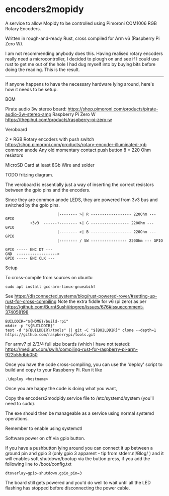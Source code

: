 # encoders2mopidy

A service to allow Mopidy to be controlled using Pimoroni COM1006 RGB Rotary Encoders.

Written in rough-and-ready Rust, cross compiled for Arm v6 (Raspberry Pi Zero W).

I am not recommending anybody does this.
Having realised rotary encoders really need a microcontroller, I decided to plough on and see if I could use rust to get me out of the hole I had dug myself into by buying bits before doing the reading.
This is the result. 

---
If anyone happens to have the necessary hardware lying around, here's how it needs to be setup.

BOM

Pirate audio 3w stereo board: https://shop.pimoroni.com/products/pirate-audio-3w-stereo-amp
Raspberry Pi Zero W https://thepihut.com/products/raspberry-pi-zero-w

Veroboard

2 * RGB Rotary encoders with push switch  https://shop.pimoroni.com/products/rotary-encoder-illuminated-rgb 
common anode
Any old momentary contact push button
8 * 220 Ohm resistors

MicroSD Card at least 8Gb
Wire and solder

TODO fritzing diagram.



The veroboard is essentially just a way of inserting the correct resistors between the gpio pins and the encoders.

Since they are common anode LEDS, they are powered from 3v3 bus and switched by the gpio pins.

```
                       |-------- >| R ------------------ 220Ohm --- GPIO
           +3v3  ------+-------- >| G ----------------- 220Ohm --- GPIO
                       |-------- >| B ------------------ 220Ohm --- GPIO
                       |-------- / SW ---------------- 220Ohm --- GPIO

GPIO ----- ENC DT ---
GND  ------------------<
GPIO ----- ENC CLK ---
```

Setup

To cross-compile from sources on ubuntu
```
sudo apt install gcc-arm-linux-gnueabihf
```
See https://disconnected.systems/blog/rust-powered-rover/#setting-up-rust-for-cross-compiling
Note the extra fiddle for v6 (pi zero) as per
https://github.com/BurntSushi/ripgrep/issues/676#issuecomment-374058198
```
BUILDDIR="${HOME}/build-rpi"
mkdir -p "${BUILDDIR}"
test -d "${BUILDDIR}/tools" || git -C "${BUILDDIR}" clone --depth=1 https://github.com/raspberrypi/tools.git
```
For armv7 pi 2/3/4 full size boards (which I have not tested):
https://medium.com/swlh/compiling-rust-for-raspberry-pi-arm-922b55dbb050

Once you have the code cross-compiling, you can use the 'deploy' script to 
build and copy to your Raspberry Pi.  Run it like 
```
.\deploy <hostname>
```

Once you are happy the code is doing what you want,

Copy the encoders2modpidy.service file to /etc/systemd/system (you'll need to sudo).

The exe should then be manageable as a service using normal systemd operations.

Remember to enable using systemctl

Software power on off via gpio button.

If you have a pushbutton lying around you can connect it up between a ground pin and
gpio 3 (only gpio 3 apparent - tip from stderr.nl/Blog/ )
and it will  enables soft shutdown/bootup via the button press, if you add the following
 line to /boot/config.txt
```
dtoverlay=gpio-shutdown,gpio_pin=3
```
The board still gets powered and you'd do well to wait until all the LED flashing
has stopped before disconnecting the power cable. 

